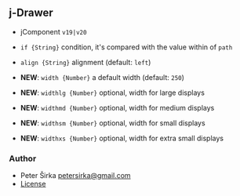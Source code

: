 ## j-Drawer

- jComponent `v19|v20`

- `if {String}` condition, it's compared with the value within of `path`
- `align {String}` alignment (default: `left`)
- __NEW__: `width {Number}` a default width (default: `250`)
- __NEW__: `widthlg {Number}` optional, width for large displays
- __NEW__: `widthmd {Number}` optional, width for medium displays
- __NEW__: `widthsm {Number}` optional, width for small displays
- __NEW__: `widthxs {Number}` optional, width for extra small displays

### Author

- Peter Širka <petersirka@gmail.com>
- [License](https://www.totaljs.com/license/)